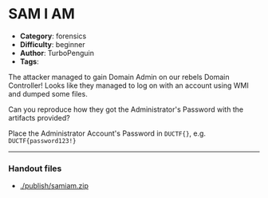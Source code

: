 SAM I AM
======================

- **Category**: forensics
- **Difficulty**: beginner
- **Author**: TurboPenguin
- **Tags**: 

The attacker managed to gain Domain Admin on our rebels Domain Controller! Looks like they managed to log on with an account using WMI and dumped some files.

Can you reproduce how they got the Administrator's Password with the artifacts provided?

Place the Administrator Account's Password in `DUCTF{}`, e.g. `DUCTF{password123!}`

---

### Handout files

- [./publish/samiam.zip](./publish/samiam.zip)
